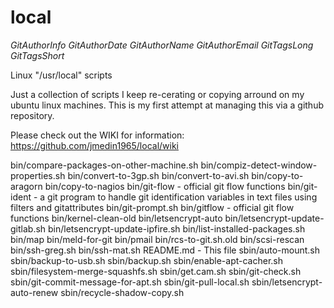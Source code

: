 # local

$GitAuthorInfo$
$GitAuthorDate$
$GitAuthorName$
$GitAuthorEmail$
$GitTagsLong$
$GitTagsShort$

Linux "/usr/local" scripts

Just a collection of scripts I keep re-cerating or copying arround on my ubuntu linux machines.
This is my first attempt at managing this via a github repository.

Please check out the WIKI for information: https://github.com/jmedin1965/local/wiki

bin/compare-packages-on-other-machine.sh
bin/compiz-detect-window-properties.sh
bin/convert-to-3gp.sh
bin/convert-to-avi.sh
bin/copy-to-aragorn
bin/copy-to-nagios
bin/git-flow	- official git flow functions
bin/git-ident	- a git program to handle git identification variables in text files using filters and gitattributes
bin/git-prompt.sh
bin/gitflow	- official git flow functions
bin/kernel-clean-old
bin/letsencrypt-auto
bin/letsencrypt-update-gitlab.sh
bin/letsencrypt-update-ipfire.sh
bin/list-installed-packages.sh
bin/map
bin/meld-for-git
bin/pmail
bin/rcs-to-git.sh.old
bin/scsi-rescan
bin/ssh-greg.sh
bin/ssh-mat.sh
README.md	- This file
sbin/auto-mount.sh
sbin/backup-to-usb.sh
sbin/backup.sh
sbin/enable-apt-cacher.sh
sbin/filesystem-merge-squashfs.sh
sbin/get.cam.sh
sbin/git-check.sh
sbin/git-commit-message-for-apt.sh
sbin/git-pull-local.sh
sbin/letsencrypt-auto-renew
sbin/recycle-shadow-copy.sh
